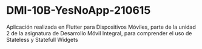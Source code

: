 # DMI-10B-YesNoApp-210615
Aplicación realizada en Flutter para Dispositivos Móviles, parte de la unidad 2 de la asignatura de Desarrollo Móvil Integral, para comprender el uso de Stateless y Statefull Widgets
